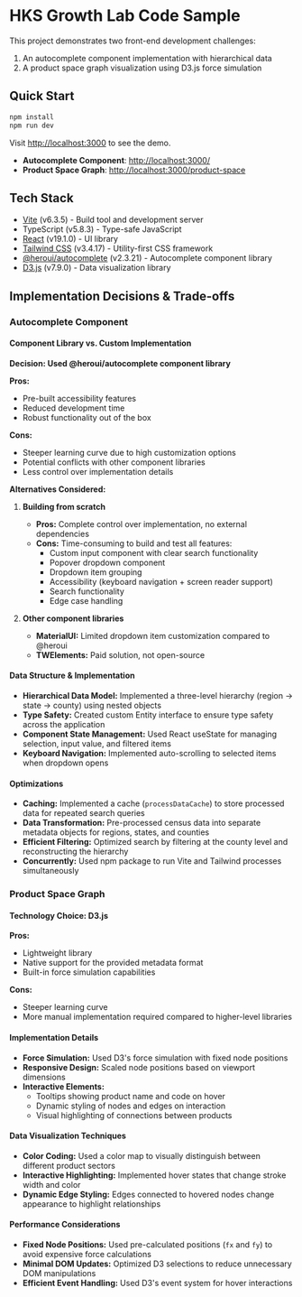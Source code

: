 # HKS Growth Lab Code Sample

This project demonstrates two front-end development challenges:
1. An autocomplete component implementation with hierarchical data
2. A product space graph visualization using D3.js force simulation

## Quick Start

```bash
npm install
npm run dev
```

Visit [http://localhost:3000](http://localhost:3000) to see the demo.

- **Autocomplete Component**: [http://localhost:3000/](http://localhost:3000/)
- **Product Space Graph**: [http://localhost:3000/product-space](http://localhost:3000/product-space)

## Tech Stack

- [Vite](https://vite.dev/) (v6.3.5) - Build tool and development server
- TypeScript (v5.8.3) - Type-safe JavaScript
- [React](https://react.dev/) (v19.1.0) - UI library
- [Tailwind CSS](https://tailwindcss.com/) (v3.4.17) - Utility-first CSS framework
- [@heroui/autocomplete](https://www.heroui.com/docs/components/autocomplete) (v2.3.21) - Autocomplete component library
- [D3.js](http://d3js.org/) (v7.9.0) - Data visualization library

## Implementation Decisions & Trade-offs

### Autocomplete Component

#### Component Library vs. Custom Implementation

**Decision: Used @heroui/autocomplete component library**

**Pros:**
- Pre-built accessibility features
- Reduced development time
- Robust functionality out of the box

**Cons:**
- Steeper learning curve due to high customization options
- Potential conflicts with other component libraries
- Less control over implementation details

**Alternatives Considered:**
1. **Building from scratch**
   - **Pros:** Complete control over implementation, no external dependencies
   - **Cons:** Time-consuming to build and test all features:
     - Custom input component with clear search functionality
     - Popover dropdown component
     - Dropdown item grouping
     - Accessibility (keyboard navigation + screen reader support)
     - Search functionality
     - Edge case handling

2. **Other component libraries**
   - **MaterialUI:** Limited dropdown item customization compared to @heroui
   - **TWElements:** Paid solution, not open-source

#### Data Structure & Implementation

- **Hierarchical Data Model:** Implemented a three-level hierarchy (region → state → county) using nested objects
- **Type Safety:** Created custom Entity interface to ensure type safety across the application
- **Component State Management:** Used React useState for managing selection, input value, and filtered items
- **Keyboard Navigation:** Implemented auto-scrolling to selected items when dropdown opens

#### Optimizations

- **Caching:** Implemented a cache (`processDataCache`) to store processed data for repeated search queries
- **Data Transformation:** Pre-processed census data into separate metadata objects for regions, states, and counties
- **Efficient Filtering:** Optimized search by filtering at the county level and reconstructing the hierarchy
- **Concurrently:** Used npm package to run Vite and Tailwind processes simultaneously

### Product Space Graph

#### Technology Choice: D3.js

**Pros:**
- Lightweight library
- Native support for the provided metadata format
- Built-in force simulation capabilities

**Cons:**
- Steeper learning curve
- More manual implementation required compared to higher-level libraries

#### Implementation Details

- **Force Simulation:** Used D3's force simulation with fixed node positions
- **Responsive Design:** Scaled node positions based on viewport dimensions
- **Interactive Elements:**
  - Tooltips showing product name and code on hover
  - Dynamic styling of nodes and edges on interaction
  - Visual highlighting of connections between products

#### Data Visualization Techniques

- **Color Coding:** Used a color map to visually distinguish between different product sectors
- **Interactive Highlighting:** Implemented hover states that change stroke width and color
- **Dynamic Edge Styling:** Edges connected to hovered nodes change appearance to highlight relationships

#### Performance Considerations

- **Fixed Node Positions:** Used pre-calculated positions (`fx` and `fy`) to avoid expensive force calculations
- **Minimal DOM Updates:** Optimized D3 selections to reduce unnecessary DOM manipulations
- **Efficient Event Handling:** Used D3's event system for hover interactions